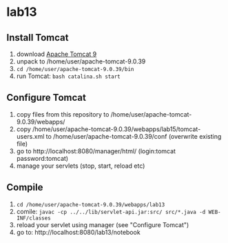 # lab13

## Install Tomcat

  1. download [Apache Tomcat 9](http://tomcat.apache.org/)
  2. unpack to /home/user/apache-tomcat-9.0.39
  3. `cd /home/user/apache-tomcat-9.0.39/bin`
  4. run Tomcat: `bash catalina.sh start`

## Configure Tomcat

  1. copy files from this repository to /home/user/apache-tomcat-9.0.39/webapps/
  2. copy /home/user/apache-tomcat-9.0.39/webapps/lab15/tomcat-users.xml to /home/user/apache-tomcat-9.0.39/conf (overwrite existing file)
  4. go to http://localhost:8080/manager/html/ (login:tomcat password:tomcat)
  5. manage your servlets (stop, start, reload etc)

## Compile

  1. `cd /home/user/apache-tomcat-9.0.39/webapps/lab13`
  2. comile: `javac -cp ../../lib/servlet-api.jar:src/ src/*.java -d WEB-INF/classes`
  3. reload your servlet using manager (see "Configure Tomcat")
  4. go to: http://localhost:8080/lab13/notebook
